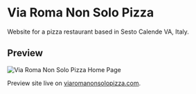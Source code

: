 # Via Roma Non Solo Pizza

Website for a pizza restaurant based in Sesto Calende VA, Italy.

## Preview

![Via Roma Non Solo Pizza Home Page](https://res.cloudinary.com/viaromanonsolopizza-com/image/upload/v1634504026/Screenshot_2021-10-17_at_21.53.13_efuhpv.webp)

Preview site live on [viaromanonsolopizza.com](https://viaromanonsolopizza.com).
